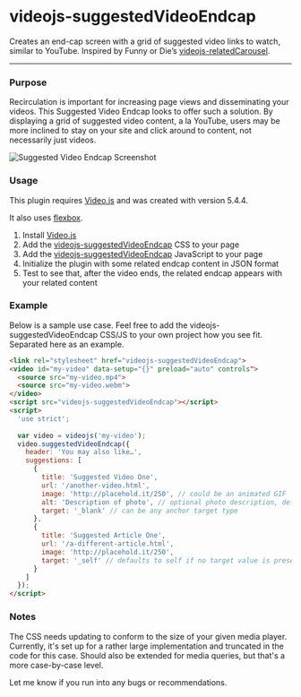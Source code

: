# videojs-suggestedVideoEndcap
Creates an end-cap screen with a grid of suggested video links to watch, similar to YouTube. Inspired by Funny or Die’s [videojs-relatedCarousel](https://github.com/funnyordie/videojs-relatedCarousel).
____

### Purpose
Recirculation is important for increasing page views and disseminating your videos. This Suggested Video Endcap looks to offer such a solution. By displaying a grid of suggested video content, a la YouTube, users may be more inclined to stay on your site and click around to content, not necessarily just videos.

![Suggested Video Endcap Screenshot](https://lh3.googleusercontent.com/u5gF5JVBM2VkMjYJmc1-M2lffMjh3XhjpLwMe57rT94KG1j08EmG-xPTuI3UXvLqDWlkAobajp9a1EZ29i4W7ydSfLskoBjk20LSE4DHcZL8_uavM7LmErM8a-Z-YxY6i9cOqAzXrz8Tkp9T0cLE-UfyNkSO_y-NKqE77u-vpdtLJC3nZZR-QztPfoGSFWDEDtbOZioCt5NQYGHImqkvvB2Ulms3XRirdi_vqhV9FmtkW-drc5KyMdN4tSK9MXzB7ZlYy82BzQEWbrnuLOs01HvqkiUQLBXhRUjfAtxw5V7ifegOpyI9d-7iHunnkT3aSRmbE7qolgJO31vyvV_guhnB1S56BH43PuKGjTQdMxs_NNYETM3ZGwd-V5ub2XENaR3hCaXx8dWk3Btms0uRe_I_2ZrGnbaMImE3Wg1jiNvYtzA4Es2MVu6gAR8z82yfTePwti20vlvXQ2lGsjMuXypFTEgqM6EdZXOamTlA0wK5LO1Y9jtYZxdnpwh4eAZwsdKaUrFKn4Y3ZbJPug-IQzMKbobJ-ol0QVTTuamXpxqG1WurZnQnsHpT19aYhzzM58SU=w1040-h593-no)

### Usage
This plugin requires [Video.js](https://github.com/videojs/video.js) and was created with version 5.4.4.

It also uses [flexbox](http://caniuse.com/flexbox).

1. Install [Video.js](https://github.com/videojs/video.js)
2. Add the [videojs-suggestedVideoEndcap](https://github.com/jmccraw/videojs-suggestedVideoEndcap/blob/master/videojs.suggestedVideoEndcap.css) CSS to your page
3. Add the [videojs-suggestedVideoEndcap](https://github.com/jmccraw/videojs-suggestedVideoEndcap/blob/master/videojs.suggestedVideoEndcap.js) JavaScript to your page
4. Initialize the plugin with some related endcap content in JSON format
5. Test to see that, after the video ends, the related endcap appears with your related content

### Example
Below is a sample use case. Feel free to add the videojs-suggestedVideoEndcap CSS/JS to your own project how you see fit. Separated here as an example.

```html
<link rel="stylesheet" href="videojs-suggestedVideoEndcap">
<video id="my-video" data-setup="{}" preload="auto" controls">
  <source src="my-video.mp4">
  <source src="my-video.webm">
</video>
<script src="videojs-suggestedVideoEndcap"></script>
<script>
  'use strict';
  
  var video = videojs('my-video');
  video.suggestedVideoEndcap({
    header: 'You may also like…',
    suggestions: [
      {
        title: 'Suggested Video One',
        url: '/another-video.html',
        image: 'http://placehold.it/250', // could be an animated GIF
        alt: 'Description of photo', // optional photo description, defaults to the title
        target: '_blank' // can be any anchor target type
      },
      {
        title: 'Suggested Article One',
        url: '/a-different-article.html',
        image: 'http://placehold.it/250',
        target: '_self' // defaults to self if no target value is present
      }
    ]
  });
</script>
```

### Notes
The CSS needs updating to conform to the size of your given media player. Currently, it's set up for a rather large implementation and truncated in the code for this case. Should also be extended for media queries, but that's a more case-by-case level.

Let me know if you run into any bugs or recommendations.